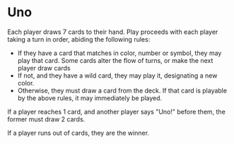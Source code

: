 # Uno

Each player draws 7 cards to their hand. Play proceeds with each player taking a turn in order, abiding the following rules:

* If they have a card that matches in color, number or symbol, they may play that card. Some cards alter the flow of turns, or make the next player draw cards
* If not, and they have a wild card, they may play it, designating a new color.
* Otherwise, they must draw a card from the deck. If that card is playable by the above rules, it may immediately be played.

If a player reaches 1 card, and another player says "Uno!" before them, the former must draw 2 cards.

If a player runs out of cards, they are the winner.
